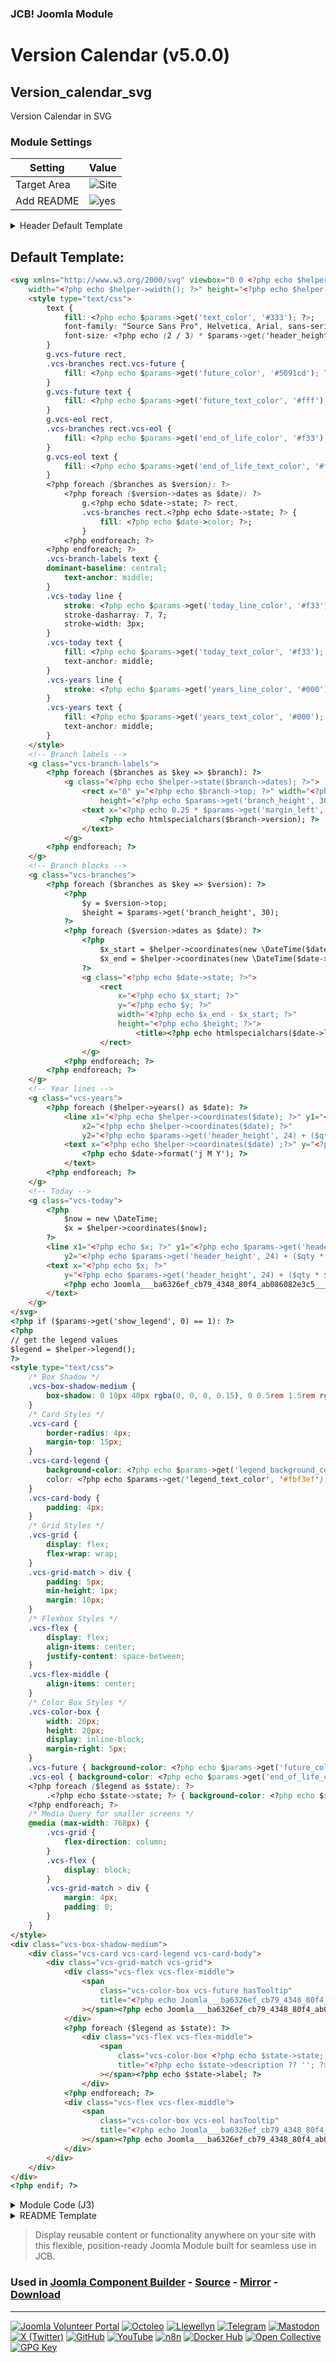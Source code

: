 ### JCB! Joomla Module
# Version Calendar (v5.0.0)
## Version_calendar_svg

Version Calendar in SVG

### Module Settings
| Setting     | Value          |
|-------------|----------------|
| Target Area | ![Site](https://img.shields.io/badge/Site-blue?style=flat-square)  |
| Add README  | ![yes](https://img.shields.io/badge/yes-success?style=flat-square)   |

<details>
<summary>Header Default Template</summary>

```php
// set the branches
$branches = $helper->branches();
// set branch qty
$qty = count($branches);
```

</details>

## Default Template:
```html
<svg xmlns="http://www.w3.org/2000/svg" viewbox="0 0 <?php echo $helper->width(); ?> <?php echo $helper->height(); ?>"
	width="<?php echo $helper->width(); ?>" height="<?php echo $helper->height(); ?>">
	<style type="text/css">
		text {
			fill: <?php echo $params->get('text_color', '#333'); ?>;
			font-family: "Source Sans Pro", Helvetica, Arial, sans-serif;
			font-size: <?php echo (2 / 3) * $params->get('header_height', 24); ?>px;
		}
		g.vcs-future rect,
		.vcs-branches rect.vcs-future {
			fill: <?php echo $params->get('future_color', '#5091cd'); ?>;
		}
		g.vcs-future text {
			fill: <?php echo $params->get('future_text_color', '#fff'); ?>;
		}
		g.vcs-eol rect,
		.vcs-branches rect.vcs-eol {
			fill: <?php echo $params->get('end_of_life_color', '#f33'); ?>;
		}
		g.vcs-eol text {
			fill: <?php echo $params->get('end_of_life_text_color', '#fff'); ?>;
		}
		<?php foreach ($branches as $version): ?>
			<?php foreach ($version->dates as $date): ?>
				g.<?php echo $date->state; ?> rect,
				.vcs-branches rect.<?php echo $date->state; ?> {
					fill: <?php echo $date->color; ?>;
				}
			<?php endforeach; ?>
		<?php endforeach; ?>
		.vcs-branch-labels text {
		dominant-baseline: central;
			text-anchor: middle;
		}
		.vcs-today line {
			stroke: <?php echo $params->get('today_line_color', '#f33'); ?>;
			stroke-dasharray: 7, 7;
			stroke-width: 3px;
		}
		.vcs-today text {
			fill: <?php echo $params->get('today_text_color', '#f33'); ?>;
			text-anchor: middle;
		}
		.vcs-years line {
			stroke: <?php echo $params->get('years_line_color', '#000'); ?>;
		}
		.vcs-years text {
			fill: <?php echo $params->get('years_text_color', '#000'); ?>;
			text-anchor: middle;
		}
	</style>
	<!-- Branch labels -->
	<g class="vcs-branch-labels">
		<?php foreach ($branches as $key => $branch): ?>
			<g class="<?php echo $helper->state($branch->dates); ?>">
				<rect x="0" y="<?php echo $branch->top; ?>" width="<?php echo 0.5 * $params->get('margin_left', 80); ?>"
					height="<?php echo $params->get('branch_height', 30); ?>"/>
				<text x="<?php echo 0.25 * $params->get('margin_left', 80); ?>" y="<?php echo $branch->top + (0.5 * $params->get('branch_height', 30)); ?>">
					<?php echo htmlspecialchars($branch->version); ?>
				</text>
			</g>
		<?php endforeach; ?>
	</g>
	<!-- Branch blocks -->
	<g class="vcs-branches">
		<?php foreach ($branches as $key => $version): ?>
			<?php
				$y = $version->top;
				$height = $params->get('branch_height', 30);
			?>
			<?php foreach ($version->dates as $date): ?>
				<?php
					$x_start = $helper->coordinates(new \DateTime($date->start));
					$x_end = $helper->coordinates(new \DateTime($date->end));
				?>
				<g class="<?php echo $date->state; ?>">
					<rect
						x="<?php echo $x_start; ?>"
						y="<?php echo $y; ?>"
						width="<?php echo $x_end - $x_start; ?>"
						height="<?php echo $height; ?>">
							<title><?php echo htmlspecialchars($date->label); ?></title>
					</rect>
				</g>
			<?php endforeach; ?>
		<?php endforeach; ?>
	</g>
	<!-- Year lines -->
	<g class="vcs-years">
		<?php foreach ($helper->years() as $date): ?>
			<line x1="<?php echo $helper->coordinates($date); ?>" y1="<?php echo $params->get('header_height', 24); ?>"
				x2="<?php echo $helper->coordinates($date); ?>"
				y2="<?php echo $params->get('header_height', 24) + ($qty * $params->get('branch_height', 30)); ?>"/>
			<text x="<?php echo $helper->coordinates($date) ;?>" y="<?php echo 0.8 * $params->get('header_height', 24); ?>">
				<?php echo $date->format('j M Y'); ?>
			</text>
		<?php endforeach; ?>
	</g>
	<!-- Today -->
	<g class="vcs-today">
		<?php
			$now = new \DateTime;
			$x = $helper->coordinates($now);
		?>
		<line x1="<?php echo $x; ?>" y1="<?php echo $params->get('header_height', 24); ?>" x2="<?php echo $x; ?>"
			y2="<?php echo $params->get('header_height', 24) + ($qty * $params->get('branch_height', 30)); ?>"/>
		<text x="<?php echo $x; ?>"
			y="<?php echo $params->get('header_height', 24) + ($qty * $params->get('branch_height', 30)) + (0.8 * $params->get('footer_height', 24)); ?>">
			<?php echo Joomla___ba6326ef_cb79_4348_80f4_ab086082e3c5___Power::_('Today') . ': ' . $now->format('j M Y'); ?>
		</text>
	</g>
</svg>
<?php if ($params->get('show_legend', 0) == 1): ?>
<?php 
// get the legend values
$legend = $helper->legend();
?>
<style type="text/css">
	/* Box Shadow */
	.vcs-box-shadow-medium {
		box-shadow: 0 10px 40px rgba(0, 0, 0, 0.15), 0 0.5rem 1.5rem rgba(0, 0, 0, 0.25);
	}
	/* Card Styles */
	.vcs-card {
		border-radius: 4px;
		margin-top: 15px;
	}
	.vcs-card-legend {
		background-color: <?php echo $params->get('legend_background_color', '#494444'); ?>;
		color: <?php echo $params->get('legend_text_color', '#fbf3ef'); ?>;
	}
	.vcs-card-body {
		padding: 4px;
	}
	/* Grid Styles */
	.vcs-grid {
		display: flex;
		flex-wrap: wrap;
	}
	.vcs-grid-match > div {
		padding: 5px;
		min-height: 1px;
		margin: 10px;
	}
	/* Flexbox Styles */
	.vcs-flex {
		display: flex;
		align-items: center;
		justify-content: space-between;
	}
	.vcs-flex-middle {
		align-items: center;
	}
	/* Color Box Styles */
	.vcs-color-box {
		width: 20px;
		height: 20px;
		display: inline-block;
		margin-right: 5px;
	}
	.vcs-future { background-color: <?php echo $params->get('future_color', '#000'); ?>; }
	.vcs-eol { background-color: <?php echo $params->get('end_of_life_color', '#f33'); ?>; }
	<?php foreach ($legend as $state): ?>
		.<?php echo $state->state; ?> { background-color: <?php echo $state->color; ?>; }
	<?php endforeach; ?>
	/* Media Query for smaller screens */
	@media (max-width: 768px) {
		.vcs-grid {
			flex-direction: column;
		}
		.vcs-flex {
			display: block;
		}
		.vcs-grid-match > div {
			margin: 4px;
			padding: 0;
		}
	}
</style>
<div class="vcs-box-shadow-medium">
	<div class="vcs-card vcs-card-legend vcs-card-body">
		<div class="vcs-grid-match vcs-grid">
			<div class="vcs-flex vcs-flex-middle">
				<span
					class="vcs-color-box vcs-future hasTooltip"
					title="<?php echo Joomla___ba6326ef_cb79_4348_80f4_ab086082e3c5___Power::_('Planned release schedule'); ?>"
				></span><?php echo Joomla___ba6326ef_cb79_4348_80f4_ab086082e3c5___Power::_('Future Releases'); ?>
			</div>
			<?php foreach ($legend as $state): ?>
				<div class="vcs-flex vcs-flex-middle">
					<span
						class="vcs-color-box <?php echo $state->state; ?> hasTooltip"
						title="<?php echo $state->description ?? ''; ?>"
					></span><?php echo $state->label; ?>
				</div>
			<?php endforeach; ?>
			<div class="vcs-flex vcs-flex-middle">
				<span
					class="vcs-color-box vcs-eol hasTooltip"
					title="<?php echo Joomla___ba6326ef_cb79_4348_80f4_ab086082e3c5___Power::_('Version End of Life schedule - expect no more support'); ?>"
				></span><?php echo Joomla___ba6326ef_cb79_4348_80f4_ab086082e3c5___Power::_('Version at End of Life'); ?>
			</div>
		</div>
	</div>
</div>
<?php endif; ?>
```

<details>
<summary>Module Code (J3)</summary>

```php
// Include the helper functions only once
\JLoader::register('Mod[[[Module]]]Helper', __DIR__ . '/helper.php');

try
{
	// Get the Helper class
	$helper = new Mod[[[Module]]]Helper(['params' => $params]);

	// set the branches
	$branches = $helper->branches();

	// set branch qty
	$qty = count($branches);

	// get the module class sfx (local)
	$moduleclass_sfx = htmlspecialchars($params->get('moduleclass_sfx'), ENT_COMPAT, 'UTF-8');

	// load the default Tmpl
	require Joomla___f15d556d_33dd_4ee3_a0f7_0653e4a7a1e4___Power::getLayoutPath('mod_[[[module]]]', $params->get('layout', 'default'));
} 
catch (Exception $e) 
{
	// Output a warning message along with the exception message
	echo "Warning: " . $e->getMessage();
}
```

</details>

<details>
<summary>README Template</summary>

```markdown
# Version Calendar in SVG ([[[module.version]]])

> The original source code was taken from the [PHP supported versions](https://github.com/php/web-php/blob/master/images/supported-versions.php).

# Build Details

+ *Company*: [Open Source Matters](http://www.joomla.org)
+ *Author*: [Joomla! Project](mailto:admin@joomla.org)
+ *Name*: [Version Calendar svg](http://www.joomla.org)
+ *First Build*: 3rd September, 2022
+ *Version*: [[[module.version]]]
+ *Copyright*: (C) 2022 Open Source Matters, Inc.
+ *License*: GNU General Public License version 2 or later; see LICENSE.txt
```

</details>

> Display reusable content or functionality anywhere on your site with this flexible, position-ready Joomla Module built for seamless use in JCB.

### Used in [Joomla Component Builder](https://www.joomlacomponentbuilder.com) - [Source](https://git.vdm.dev/joomla/Component-Builder) - [Mirror](https://github.com/vdm-io/Joomla-Component-Builder) - [Download](https://git.vdm.dev/joomla/pkg-component-builder/releases)

---
[![Joomla Volunteer Portal](https://img.shields.io/badge/-Joomla-gold?logo=joomla)](https://volunteers.joomla.org/joomlers/1396-llewellyn-van-der-merwe "Join Llewellyn on the Joomla Volunteer Portal: Shaping the Future Together!") [![Octoleo](https://img.shields.io/badge/-Octoleo-black?logo=linux)](https://git.vdm.dev/octoleo "--quiet") [![Llewellyn](https://img.shields.io/badge/-Llewellyn-ffffff?logo=gitea)](https://git.vdm.dev/Llewellyn "Collaborate and Innovate with Llewellyn on Git: Building a Better Code Future!") [![Telegram](https://img.shields.io/badge/-Telegram-blue?logo=telegram)](https://t.me/Joomla_component_builder "Join Llewellyn and the Community on Telegram: Building Joomla Components Together!") [![Mastodon](https://img.shields.io/badge/-Mastodon-9e9eec?logo=mastodon)](https://joomla.social/@llewellyn "Connect and Engage with Llewellyn on Joomla Social: Empowering Communities, One Post at a Time!") [![X (Twitter)](https://img.shields.io/badge/-X-black?logo=x)](https://x.com/llewellynvdm "Join the Conversation with Llewellyn on X: Where Ideas Take Flight!") [![GitHub](https://img.shields.io/badge/-GitHub-181717?logo=github)](https://github.com/Llewellynvdm "Build, Innovate, and Thrive with Llewellyn on GitHub: Turning Ideas into Impact!") [![YouTube](https://img.shields.io/badge/-YouTube-ff0000?logo=youtube)](https://www.youtube.com/@OctoYou "Explore, Learn, and Create with Llewellyn on YouTube: Your Gateway to Inspiration!") [![n8n](https://img.shields.io/badge/-n8n-black?logo=n8n)](https://n8n.io/creators/octoleo "Effortless Automation and Impactful Workflows with Llewellyn on n8n!") [![Docker Hub](https://img.shields.io/badge/-Docker-grey?logo=docker)](https://hub.docker.com/u/llewellyn "Llewellyn on Docker: Containerize Your Creativity!") [![Open Collective](https://img.shields.io/badge/-Donate-green?logo=opencollective)](https://opencollective.com/joomla-component-builder "Donate towards JCB: Help Llewellyn financially so he can continue developing this great tool!") [![GPG Key](https://img.shields.io/badge/-GPG-blue?logo=gnupg)](https://git.vdm.dev/Llewellyn/gpg "Unlock Trust and Security with Llewellyn's GPG Key: Your Gateway to Verified Connections!")